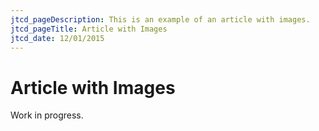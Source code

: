 ```yaml
---
jtcd_pageDescription: This is an example of an article with images.
jtcd_pageTitle: Article with Images
jtcd_date: 12/01/2015
---
```


# Article with Images
Work in progress.